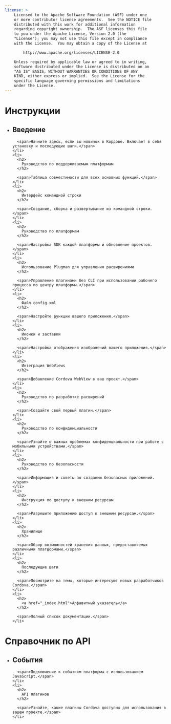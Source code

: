 ```yaml
---
license: >
    Licensed to the Apache Software Foundation (ASF) under one
    or more contributor license agreements.  See the NOTICE file
    distributed with this work for additional information
    regarding copyright ownership.  The ASF licenses this file
    to you under the Apache License, Version 2.0 (the
    "License"); you may not use this file except in compliance
    with the License.  You may obtain a copy of the License at

        http://www.apache.org/licenses/LICENSE-2.0

    Unless required by applicable law or agreed to in writing,
    software distributed under the License is distributed on an
    "AS IS" BASIS, WITHOUT WARRANTIES OR CONDITIONS OF ANY
    KIND, either express or implied.  See the License for the
    specific language governing permissions and limitations
    under the License.
---
```


<div id="home">
  <h1>
    Инструкции
  </h1>
  
  <ul>
    <li>
      <h2>
        Введение
      </h2>
      
      <span>Начните здесь, если вы новичок в Кордове. Включает в себя установку и последующие шаги.</span>
    </li>
    <li>
      <h2>
        Руководство по поддерживаемым платформам
      </h2>
      
      <span>Таблица совместимости для всех основных функций.</span>
    </li>
    <li>
      <h2>
        Интерфейс командной строки
      </h2>
      
      <span>Создание, сборка и развертывание из командной строки.</span>
    </li>
    <li>
      <h2>
        Руководство по платформам
      </h2>
      
      <span>Настройка SDK каждой платформы и обновление проектов.</span>
    </li>
    <li>
      <h2>
        Использование Plugman для управления расширениями
      </h2>
      
      <span>Управление плагинами без CLI при использовании рабочего процесса по центру платформы.</span>
    </li>
    <li>
      <h2>
        Файл config.xml
      </h2>
      
      <span>Настройте функции вашего приложения.</span>
    </li>
    <li>
      <h2>
        Иконки и заставки
      </h2>
      
      <span>Настройка отображения изображений вашего приложения.</span>
    </li>
    <li>
      <h2>
        Интеграция WebViews
      </h2>
      
      <span>Добавление Cordova WebView в ваш проект.</span>
    </li>
    <li>
      <h2>
        Руководство по разработке расширений
      </h2>
      
      <span>Создайте свой первый плагин.</span>
    </li>
    <li>
      <h2>
        Руководство по конфиденциальности
      </h2>
      
      <span>Узнайте о важных проблемах конфиденциальности при работе с мобильными устройствами.</span>
    </li>
    <li>
      <h2>
        Руководство по безопасности
      </h2>
      
      <span>Информация и советы по созданию безопасных приложений.</span>
    </li>
    <li>
      <h2>
        Инструкция по доступу к внешним ресурсам
      </h2>
      
      <span>Разрешите приложению доступ к внешним ресурсам.</span>
    </li>
    <li>
      <h2>
        Хранилище
      </h2>
      
      <span>Обзор возможностей хранения данных, предоставляемых различными платформами.</span>
    </li>
    <li>
      <h2>
        Последующие шаги
      </h2>
      
      <span>Посмотрите на темы, которые интересуют новых разработчиков Cordova.</span>
    </li>
    <li>
      <h2>
        <a href="_index.html">Алфавитный указатель</a>
      </h2>
      
      <span>Полный список документации.</span>
    </li>
  </ul>
  
  <h1>
    Справочник по API
  </h1>
  
  <ul>
    <li>
      <h2>
        События
      </h2>
      
      <span>Подключение к событиям платформы с использованием JavaScript.</span>
    </li>
    <li>
      <h2>
        API плагинов
      </h2>
      
      <span>Узнайте, какие плагины Cordova доступны для использования в вашем проекте.</span>
    </li>
  </ul>
</div>